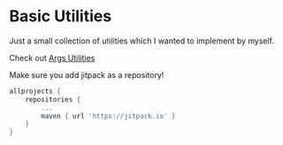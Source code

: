 # Basic Utilities

Just a small collection of utilities which I wanted to implement by myself.

Check out [Args Utilities](src/args/md/README.md)

Make sure you add jitpack as a repository!

```groovy
allprojects {
    repositories {
        ...
        maven { url 'https://jitpack.io' }
    }
}
```